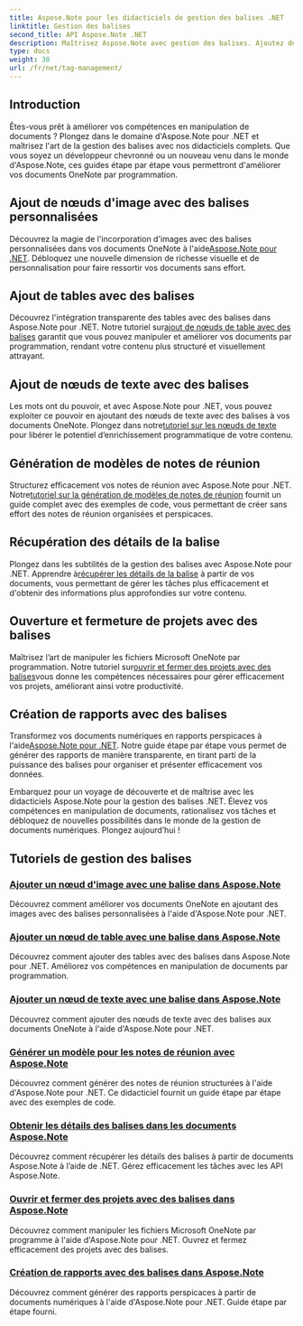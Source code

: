 ```yaml
---
title: Aspose.Note pour les didacticiels de gestion des balises .NET
linktitle: Gestion des balises
second_title: API Aspose.Note .NET
description: Maîtrisez Aspose.Note avec gestion des balises. Ajoutez des images, des tableaux, des nœuds de texte et générez des notes de réunion. Récupérez les détails des balises et améliorez la manipulation des documents.
type: docs
weight: 30
url: /fr/net/tag-management/
---
```


## Introduction

Êtes-vous prêt à améliorer vos compétences en manipulation de documents ? Plongez dans le domaine d'Aspose.Note pour .NET et maîtrisez l'art de la gestion des balises avec nos didacticiels complets. Que vous soyez un développeur chevronné ou un nouveau venu dans le monde d'Aspose.Note, ces guides étape par étape vous permettront d'améliorer vos documents OneNote par programmation.

## Ajout de nœuds d'image avec des balises personnalisées
 Découvrez la magie de l'incorporation d'images avec des balises personnalisées dans vos documents OneNote à l'aide[Aspose.Note pour .NET](./add-image-node-tag/). Débloquez une nouvelle dimension de richesse visuelle et de personnalisation pour faire ressortir vos documents sans effort.

## Ajout de tables avec des balises
 Découvrez l'intégration transparente des tables avec des balises dans Aspose.Note pour .NET. Notre tutoriel sur[ajout de nœuds de table avec des balises](./add-table-node-tag/) garantit que vous pouvez manipuler et améliorer vos documents par programmation, rendant votre contenu plus structuré et visuellement attrayant.

## Ajout de nœuds de texte avec des balises
Les mots ont du pouvoir, et avec Aspose.Note pour .NET, vous pouvez exploiter ce pouvoir en ajoutant des nœuds de texte avec des balises à vos documents OneNote. Plongez dans notre[tutoriel sur les nœuds de texte](./add-text-node-tag/) pour libérer le potentiel d’enrichissement programmatique de votre contenu.

## Génération de modèles de notes de réunion
 Structurez efficacement vos notes de réunion avec Aspose.Note pour .NET. Notre[tutoriel sur la génération de modèles de notes de réunion](./generate-template-meeting-notes/) fournit un guide complet avec des exemples de code, vous permettant de créer sans effort des notes de réunion organisées et perspicaces.

## Récupération des détails de la balise
 Plongez dans les subtilités de la gestion des balises avec Aspose.Note pour .NET. Apprendre à[récupérer les détails de la balise](./get-tag-details/) à partir de vos documents, vous permettant de gérer les tâches plus efficacement et d'obtenir des informations plus approfondies sur votre contenu.

## Ouverture et fermeture de projets avec des balises
 Maîtrisez l’art de manipuler les fichiers Microsoft OneNote par programmation. Notre tutoriel sur[ouvrir et fermer des projets avec des balises](./open-close-projects-tags/)vous donne les compétences nécessaires pour gérer efficacement vos projets, améliorant ainsi votre productivité.

## Création de rapports avec des balises
 Transformez vos documents numériques en rapports perspicaces à l'aide[Aspose.Note pour .NET](./reporting-tags/). Notre guide étape par étape vous permet de générer des rapports de manière transparente, en tirant parti de la puissance des balises pour organiser et présenter efficacement vos données.

Embarquez pour un voyage de découverte et de maîtrise avec les didacticiels Aspose.Note pour la gestion des balises .NET. Élevez vos compétences en manipulation de documents, rationalisez vos tâches et débloquez de nouvelles possibilités dans le monde de la gestion de documents numériques. Plongez aujourd’hui !
## Tutoriels de gestion des balises
### [Ajouter un nœud d'image avec une balise dans Aspose.Note](./add-image-node-tag/)
Découvrez comment améliorer vos documents OneNote en ajoutant des images avec des balises personnalisées à l'aide d'Aspose.Note pour .NET.
### [Ajouter un nœud de table avec une balise dans Aspose.Note](./add-table-node-tag/)
Découvrez comment ajouter des tables avec des balises dans Aspose.Note pour .NET. Améliorez vos compétences en manipulation de documents par programmation.
### [Ajouter un nœud de texte avec une balise dans Aspose.Note](./add-text-node-tag/)
Découvrez comment ajouter des nœuds de texte avec des balises aux documents OneNote à l'aide d'Aspose.Note pour .NET.
### [Générer un modèle pour les notes de réunion avec Aspose.Note](./generate-template-meeting-notes/)
Découvrez comment générer des notes de réunion structurées à l'aide d'Aspose.Note pour .NET. Ce didacticiel fournit un guide étape par étape avec des exemples de code.
### [Obtenir les détails des balises dans les documents Aspose.Note](./get-tag-details/)
Découvrez comment récupérer les détails des balises à partir de documents Aspose.Note à l’aide de .NET. Gérez efficacement les tâches avec les API Aspose.Note.
### [Ouvrir et fermer des projets avec des balises dans Aspose.Note](./open-close-projects-tags/)
Découvrez comment manipuler les fichiers Microsoft OneNote par programme à l'aide d'Aspose.Note pour .NET. Ouvrez et fermez efficacement des projets avec des balises.
### [Création de rapports avec des balises dans Aspose.Note](./reporting-tags/)
Découvrez comment générer des rapports perspicaces à partir de documents numériques à l'aide d'Aspose.Note pour .NET. Guide étape par étape fourni.